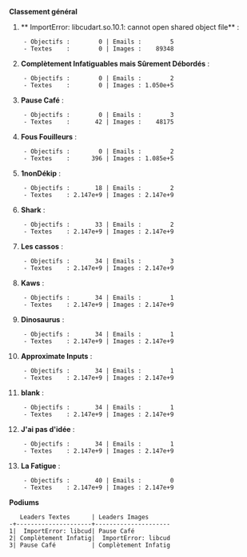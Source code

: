 __**Classement général**__
1. ** ImportError: libcudart.so.10.1: cannot open shared object file** :
```
    - Objectifs :        0 | Emails :        5
    - Textes    :        0 | Images :    89348
```

2. **Complètement Infatiguables mais Sûrement Débordés** :
```
    - Objectifs :        0 | Emails :        2
    - Textes    :        0 | Images : 1.050e+5
```

3. **Pause Café** :
```
    - Objectifs :        0 | Emails :        3
    - Textes    :       42 | Images :    48175
```

4. **Fous Fouilleurs** :
```
    - Objectifs :        0 | Emails :        2
    - Textes    :      396 | Images : 1.085e+5
```

5. **1nonDékip** :
```
    - Objectifs :       18 | Emails :        2
    - Textes    : 2.147e+9 | Images : 2.147e+9
```

6. **Shark** :
```
    - Objectifs :       33 | Emails :        2
    - Textes    : 2.147e+9 | Images : 2.147e+9
```

7. **Les cassos** :
```
    - Objectifs :       34 | Emails :        3
    - Textes    : 2.147e+9 | Images : 2.147e+9
```

8. **Kaws** :
```
    - Objectifs :       34 | Emails :        1
    - Textes    : 2.147e+9 | Images : 2.147e+9
```

9. **Dinosaurus** :
```
    - Objectifs :       34 | Emails :        1
    - Textes    : 2.147e+9 | Images : 2.147e+9
```

10. **Approximate Inputs** :
```
    - Objectifs :       34 | Emails :        1
    - Textes    : 2.147e+9 | Images : 2.147e+9
```

11. **blank** :
```
    - Objectifs :       34 | Emails :        1
    - Textes    : 2.147e+9 | Images : 2.147e+9
```

12. **J'ai pas d'idée** :
```
    - Objectifs :       34 | Emails :        1
    - Textes    : 2.147e+9 | Images : 2.147e+9
```

13. **La Fatigue** :
```
    - Objectifs :       40 | Emails :        0
    - Textes    : 2.147e+9 | Images : 2.147e+9
```


__**Podiums**__
```
   Leaders Textes      | Leaders Images      
-+---------------------+---------------------
1|  ImportError: libcud| Pause Café          
2| Complètement Infatig|  ImportError: libcud
3| Pause Café          | Complètement Infatig
```
